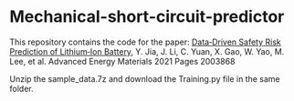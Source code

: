 # Mechanical-short-circuit-predictor
This repository contains the code for the paper:
[Data‐Driven Safety Risk Prediction of Lithium‐Ion Battery](https://dx.doi.org/10.1002/aenm.202003868), Y. Jia, J. Li, C. Yuan, X. Gao, W. Yao, M. Lee, et al. Advanced Energy Materials 2021 Pages 2003868

Unzip the sample_data.7z and download the Training.py file in the same folder.
